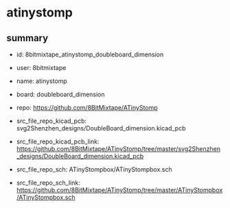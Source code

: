 # atinystomp
 
## summary 
* id: 8bitmixtape_atinystomp_doubleboard_dimension
* user: 8bitmixtape
* name: atinystomp
* board: doubleboard_dimension
* repo: https://github.com/8BitMixtape/ATinyStomp
* src_file_repo_kicad_pcb: svg2Shenzhen_designs/DoubleBoard_dimension.kicad_pcb
* src_file_repo_kicad_pcb_link: https://github.com/8BitMixtape/ATinyStomp/tree/master/svg2Shenzhen_designs/DoubleBoard_dimension.kicad_pcb


* src_file_repo_sch: ATinyStompbox/ATinyStompbox.sch
* src_file_repo_sch_link: https://github.com/8BitMixtape/ATinyStomp/tree/master/ATinyStompbox/ATinyStompbox.sch




